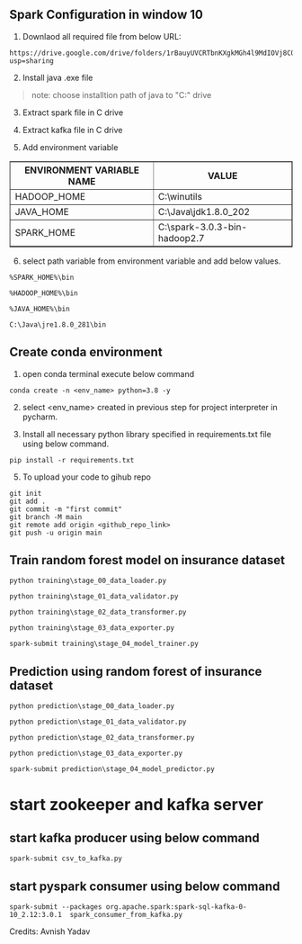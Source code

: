 ## Spark Configuration in window 10

1. Downlaod all required file from below URL:
```
https://drive.google.com/drive/folders/1rBauyUVCRTbnKXgkMGh4l9MdIOVj8CQc?usp=sharing
```

2. Install java .exe file
> note: choose installtion path of java to "C:" drive

3. Extract spark file in C drive

4. Extract kafka file in C drive

5. Add environment variable 
 
<TABLE border="1">
<tr>
<th>ENVIRONMENT VARIABLE NAME</th>
<th>VALUE</th>
</tr>
<tr>
<td>HADOOP_HOME</td>
<td>C:\winutils</td>
</tr>
<tr>
<td>JAVA_HOME</td>
<td>C:\Java\jdk1.8.0_202</td>
</tr>
<tr>
<td>SPARK_HOME</td>
<td>C:\spark-3.0.3-bin-hadoop2.7</td>
</tr>
</TABLE>

6. select path  variable from environment variable and add below values.
```buildoutcfg
%SPARK_HOME%\bin
```
```buildoutcfg
%HADOOP_HOME%\bin
```
```buildoutcfg
%JAVA_HOME%\bin
```
```buildoutcfg
C:\Java\jre1.8.0_281\bin
```
## Create conda environment 

1. open conda terminal execute below command

```buildoutcfg
conda create -n <env_name> python=3.8 -y
```

2. select <env_name> created in previous step for project interpreter in pycharm.

3. Install all necessary python library specified in requirements.txt file using below command.
```buildoutcfg
pip install -r requirements.txt
```


5. To upload your code to gihub repo
```
git init
git add .
git commit -m "first commit"
git branch -M main
git remote add origin <github_repo_link>
git push -u origin main
```

## Train random forest model on insurance dataset
```buildoutcfg
python training\stage_00_data_loader.py
```
```buildoutcfg
python training\stage_01_data_validator.py
```
```buildoutcfg
python training\stage_02_data_transformer.py
```
```buildoutcfg
python training\stage_03_data_exporter.py
```
```buildoutcfg
spark-submit training\stage_04_model_trainer.py
```

## Prediction using random forest of insurance dataset
```buildoutcfg
python prediction\stage_00_data_loader.py
```
```buildoutcfg
python prediction\stage_01_data_validator.py
```
```buildoutcfg
python prediction\stage_02_data_transformer.py
```
```buildoutcfg
python prediction\stage_03_data_exporter.py
```
```buildoutcfg
spark-submit prediction\stage_04_model_predictor.py
```



# start zookeeper and kafka server



## start kafka producer using below command
```buildoutcfg
spark-submit csv_to_kafka.py
```

## start pyspark consumer using below command
```buildoutcfg
spark-submit --packages org.apache.spark:spark-sql-kafka-0-10_2.12:3.0.1  spark_consumer_from_kafka.py
```

Credits: Avnish Yadav